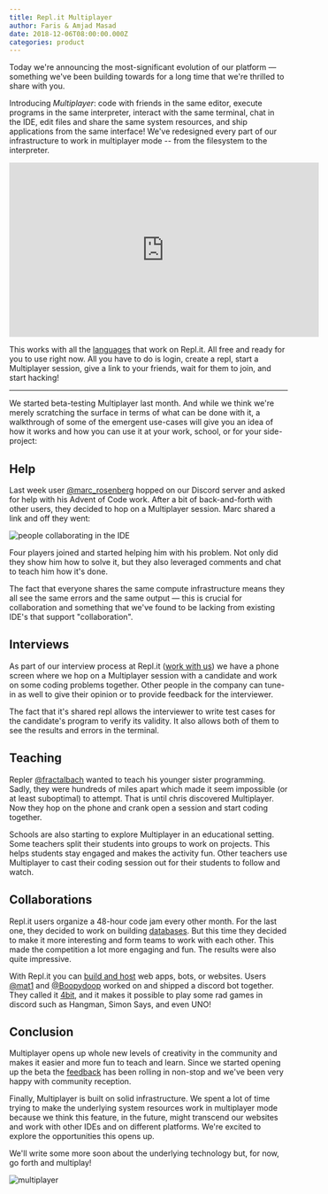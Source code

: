 ```yaml
---
title: Repl.it Multiplayer
author: Faris & Amjad Masad
date: 2018-12-06T08:00:00.000Z
categories: product
---
```


Today we're announcing the most-significant evolution of our platform — something we've been building towards for a long time that we're thrilled to share with you.

Introducing *Multiplayer*: code with friends in the same editor, execute
programs in the same interpreter, interact with the same terminal, chat in the
IDE, edit files and share the same system resources, and ship applications from
the same interface! We've redesigned every part of our infrastructure to work in
multiplayer mode -- from the filesystem to the interpreter.

<iframe width="560" height="315" src="https://www.youtube-nocookie.com/embed/kO0EJJcuW1k" title="YouTube video player" frameborder="0" allow="accelerometer; autoplay; clipboard-write; encrypted-media; gyroscope; picture-in-picture" allowfullscreen></iframe>

This works with all the [languages](/languages) that work on Repl.it. All free
and ready for you to use right now. All you have to do is login, create a repl,
start a Multiplayer session, give a link to your friends, wait for them to join,
and start hacking!

***

We started beta-testing Multiplayer last month. And while we think we're merely
scratching the surface in terms of what can be done with it, a walkthrough of
some of the emergent use-cases will give you an idea of how it works and how you
can use it at your work, school, or for your side-project:

## Help

Last week user [@marc_rosenberg](/@marc_rosenberg) hopped on our Discord server and asked for help
with his Advent of Code work. After a bit of back-and-forth with other
users, they decided to hop on a Multiplayer session. Marc shared a link and off
they went:

![people collaborating in the IDE](/public/images/blog/multi.png)

Four players joined and started helping him with his problem. Not only did they
show him how to solve it, but they also leveraged comments and chat to teach him
how it's done.

The fact that everyone shares the same compute infrastructure means they all see
the same errors and the same output — this is crucial for collaboration and
something that we've found to be lacking from existing IDE's that support
"collaboration".

## Interviews

As part of our interview process at Repl.it ([work with us](/jobs)) we have a phone screen where we hop
on a Multiplayer session with a candidate and work on some coding problems
together. Other people in the company can tune-in as well to give their opinion
or to provide feedback for the interviewer.

The fact that it's shared repl allows the interviewer to write test cases
for the candidate's program to verify its validity. It also allows both of them to see the
results and errors in the terminal.

## Teaching

Repler [@fractalbach](/@fractalbach) wanted to teach his younger sister
programming. Sadly, they were
hundreds of miles apart which made it seem impossible (or at least suboptimal)
to attempt. That is until chris discovered Multiplayer. Now they hop on the
phone and crank open a session and start coding together.

Schools are also starting to explore Multiplayer in an educational setting. Some
teachers split their students into groups to work on projects. This helps
students stay engaged and makes the activity fun. Other teachers use Multiplayer
to cast their coding session out for their students to follow and watch.

## Collaborations


Repl.it users organize a 48-hour code jam every other month. For the last one,
they decided to work on building [databases](codejam-db). But this time they
decided to make it more interesting and form teams to work with each other. This
made the competition a lot more engaging and fun. The results were also quite
impressive.

With Repl.it you can [build and host](/site/docs/repls/web-hosting) web apps,
bots, or websites. Users [@mat1](/@mat1) and [@Boopydoop](/@Boopydoop) worked on
and shipped a discord bot together. They called it
[4bit](https://repl.it/talk/challenge/4bit/8792), and it makes it
possible to play some rad games in discord such as Hangman, Simon Says, and even
UNO!

## Conclusion

Multiplayer opens up whole new levels of creativity in the community and makes it
easier and more fun to teach and learn. Since we started opening up the beta
the [feedback](https://repl.it/feedback/p/multiplayer-feedback-1) has been
rolling in non-stop and we've been very happy with community reception.

Finally, Multiplayer is built on solid infrastructure. We spent a lot of time trying to
make the underlying system resources work in multiplayer mode because we think this feature, in
the future, might transcend our websites and work with other IDEs and on
different platforms. We're excited to explore the opportunities this opens up.

We'll write some more soon about the underlying technology but, for now, go
forth and multiplay!

![multiplayer](/public/images/blog/multiart.png)
